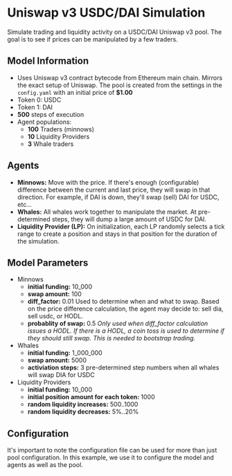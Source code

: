 
# Uniswap v3 USDC/DAI Simulation

Simulate trading and liquidity activity on a USDC/DAI Uniswap v3 pool. The goal is to see if prices can be manipulated by a few traders.

## Model Information
* Uses Uniswap v3 contract bytecode from Ethereum main chain. Mirrors the exact setup of Uniswap. The pool is created from the settings in the `config.yaml` with an initial price of **$1.00**
* Token 0: USDC
* Token 1: DAI
* **500** steps of execution
*  Agent populations:
    * **100** Traders (minnows)
    * **10** Liquidity Providers
    * **3** Whale traders

## Agents
* **Minnows:** Move with the price. If there's enough (configurable) difference between the 
current and last price, they will swap in that direction.  For example, if DAI is down, they'll 
swap (sell) DAI for USDC, etc...
* **Whales:** All whales work together to manipulate the market.  At pre-determined steps, they
will dump a large amount of USDC for DAI.
* **Liquidity Provider (LP):** On initialization, each LP randomly selects a tick range to create a position and stays in that position for the duration of the simulation.

## Model Parameters
* Minnows
    * **initial funding:** 10_000
    * **swap amount:** 100 
    * **diff_factor:** 0.01 Used to determine when and what to swap. Based on the price difference calculation, the agent may decide to: sell dia, sell usdc, or HODL. 
    * **probablity of swap:** 0.5  *Only used when diff_factor calculation issues a HODL. If there
    is a HODL, a coin toss is used to determine if they should still swap.  This is needed
    to bootstrap trading.*
* Whales
    * **initial funding:** 1_000_000
    * **swap amount:** 5000 
    * **activiation steps:** 3 pre-determined step numbers when all whales will swap DIA for USDC
* Liquidity Providers
    * **initial funding:** 10_000
    * **initial position amount for each token:** 1000
    * **random liquidity increases:** 500..1000
    * **random liquidity decreases:** 5%..20%

## Configuration
It's important to note the configuration file can be used for more than just pool configuration.  In this example, we use it to configure the model and agents as well as the pool.
